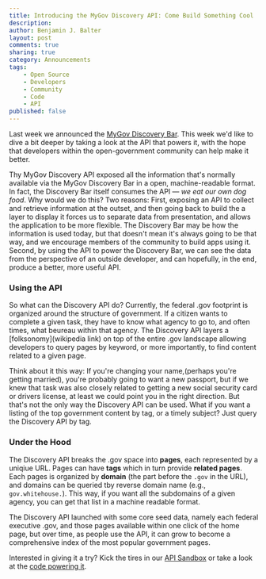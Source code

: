 ```yaml
---
title: Introducing the MyGov Discovery API: Come Build Something Cool
description:
author: Benjamin J. Balter
layout: post
comments: true
sharing: true
category: Announcements
tags:
	- Open Source
	- Developers
	- Community
	- Code
	- API
published: false
---
```


Last week we announced the [MyGov Discovery Bar](http://presidential-innovation-fellows.github.com/mygov/2013/01/15/Introducing-MyGov-Discovery-Bar/). This week we'd like to dive a bit deeper by taking a look at the API that powers it, with the hope that developers within the open-government community can help make it better.

Thy MyGov Discovery API exposed all the information that's normally available via the MyGov Discovery Bar in a open, machine-readable format. In fact, the Discovery Bar itself consumes the API — *we eat our own dog food*. Why would we do this? Two reasons: First, exposing an API to collect and retrieve information at the outset, and then going back to build the a layer to display it forces us to separate data from presentation, and allows the application to be more flexible. The Discovery Bar may be how the information is used today, but that doesn't mean it's always going to be that way, and we encourage members of the community to build apps using it. Second, by using the API to power the Discovery Bar, we can see the data from the perspective of an outside developer, and can hopefully, in the end, produce a better, more useful API.

### Using the API

So what can the Discovery API do? Currently, the federal .gov footprint is organized around the structure of government. If a citizen wants to complete a given task, they have to know what agency to go to, and often times, what beureau within that agency. The Discovery API layers a [folksonomy](wikipedia link) on top of the entire .gov landscape allowing developers to query pages by keyword, or more importantly, to find content related to a given page. 	

Think about it this way: If you're changing your name,(perhaps you're getting married), you're probably going to want a new passport, but if we knew that task was also closely related to getting a new social security card or drivers license, at least we could point you in the right direction. But that's not the only way the Discovery API can be used. What if you want a listing of the top government content by tag, or a timely subject? Just query the Discovery API by tag.


### Under the Hood

The Discovery API breaks the .gov space into **pages**, each represented by a uniqiue URL. Pages can have **tags** which in turn provide **related pages**. Each pages is organized by **domain** (the part before the `.gov` in the URL), and domains can be queried  tby reverse domain name (e.g., `gov.whitehouse.`). This way, if you want all the subdomains of a given agency, you can get that list in a machine readable format.

The Discovery API launched with some core seed data, namely each federal executive .gov, and those pages available within one click of the home page, but over time, as people use the API, it can grow to become a comprehensive index of the most popular government pages.

Interested in giving it a try? Kick the tires in our [API Sandbox]() or take a look at the [code powering it]().